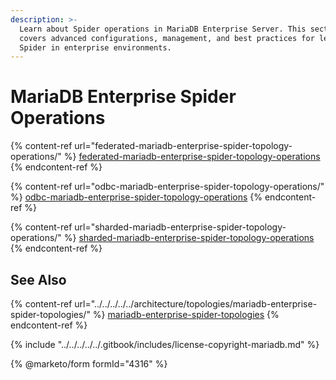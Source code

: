 ```yaml
---
description: >-
  Learn about Spider operations in MariaDB Enterprise Server. This section
  covers advanced configurations, management, and best practices for leveraging
  Spider in enterprise environments.
---
```


# MariaDB Enterprise Spider Operations

{% content-ref url="federated-mariadb-enterprise-spider-topology-operations/" %}
[federated-mariadb-enterprise-spider-topology-operations](federated-mariadb-enterprise-spider-topology-operations/)
{% endcontent-ref %}

{% content-ref url="odbc-mariadb-enterprise-spider-topology-operations/" %}
[odbc-mariadb-enterprise-spider-topology-operations](odbc-mariadb-enterprise-spider-topology-operations/)
{% endcontent-ref %}

{% content-ref url="sharded-mariadb-enterprise-spider-topology-operations/" %}
[sharded-mariadb-enterprise-spider-topology-operations](sharded-mariadb-enterprise-spider-topology-operations/)
{% endcontent-ref %}

## See Also

{% content-ref url="../../../../../architecture/topologies/mariadb-enterprise-spider-topologies/" %}
[mariadb-enterprise-spider-topologies](../../../../../architecture/topologies/mariadb-enterprise-spider-topologies/)
{% endcontent-ref %}

{% include "../../../../../.gitbook/includes/license-copyright-mariadb.md" %}

{% @marketo/form formId="4316" %}

